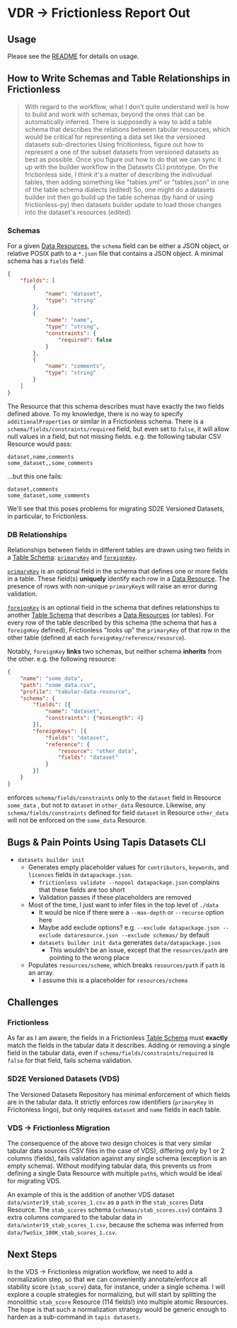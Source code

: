 # VDR -> Frictionless Report Out

## Usage

Please see the [README](../README.md) for details on usage.

## How to Write Schemas and Table Relationships in Frictionless

> With regard to the workflow, what I don't quite understand well is how to build and work with schemas, beyond the ones that can be automatically inferred. There is supposedly a way to add a table schema that describes the relations between tabular resources, which would be critical for representing a data set like the versioned datasets sub-directories
> Using fricitionless, figure out how to represent a one of the subset datasets from versioned datasets as best as possible. Once you figure out how to do that we can sync it up with the builder workflow in the Datasets CLI prototype.
> On the frictionless side, I think it's a matter of describing the indivudual tables, then adding something like "tables.yml" or "tables.json" in one of the table schema dialects (edited)
> So, one might do a datasets builder init then go build up the table schemas (by hand or using frictionless-py) then datasets builder update to load those changes into the dataset's resources (edited)

### Schemas

For a given [Data Resources](https://specs.frictionlessdata.io/data-resource/), the `schema` field can be either a JSON object, or relative POSIX path to a `*.json` file that contains a JSON object. A minimal schema has a `fields` field:
```json
{
    "fields": [
        {
            "name": "dataset",
            "type": "string"
        },
        {
            "name": "name",
            "type": "string",
            "constraints": {
                "required": false
            }
        },
        {
            "name": "comments",
            "type": "string"
        }
    ]
}
```
The Resource that this schema describes must have exactly the two fields defined above. To my knowledge, there is no way to specify `additionalProperties` or similar in a Frictionless schema. There is a `schema/fields/constraints/required` field, but even set to `false`, it will allow null values in a field, but not missing fields. e.g. the following tabular CSV Resource would pass:
```csv
dataset,name,comments
some_dataset,,some_comments
```
...but this one fails:
```csv
dataset,comments
some_dataset,some_comments
```
We'll see that this poses problems for migrating SD2E Versioned Datasets, in particular, to Frictionless.

### DB Relationships

Relationships between fields in different tables are drawn using two fields in a [Table Schema](https://specs.frictionlessdata.io/table-schema/): [`primaryKey`](https://specs.frictionlessdata.io/table-schema/#primary-key) and [`foreignKey`](https://specs.frictionlessdata.io/table-schema/#foreign-keys).

[`primaryKey`](https://specs.frictionlessdata.io/table-schema/#primary-key) is an optional field in the schema that defines one or more fields in a table. These field(s) **uniquely** identify each row in a [Data Resource](https://specs.frictionlessdata.io/data-resource/). The presence of rows with non-unique `primaryKey`s will raise an error during validation.

[`foreignKey`](https://specs.frictionlessdata.io/table-schema/#foreign-keys) is an optional field in the schema that defines relationships to another [Table Schema](https://specs.frictionlessdata.io/table-schema/) that describes a [Data Resources](https://specs.frictionlessdata.io/data-resource/) (or tables). For every row of the table described by this schema (the schema that has a `foreignKey` defined), Frictionless "looks up" the `primaryKey` of that row in the other table (defined at each `foreignKey/reference/resource`).

Notably, `foreignKey` **links** two schemas, but neither schema **inherits** from the other. e.g. the following resource:
```json
{
    "name": "some_data",
    "path": "some_data.csv",
    "profile": "tabular-data-resource",
    "schema": {
        "fields": [{
            "name": "dataset",
            "constraints": {"minLength": 4}
        }],
        "foreignKeys": [{
            "fields": "dataset",
            "reference": {
                "resource": "other_data",
                "fields": "dataset"
            }
        }]
    }
}
```
enforces `schema/fields/constraints` only to the `dataset` field in Resource `some_data` , but not to `dataset` in `other_data` Resource. Likewise, any `schema/fields/constraints` defined for field `dataset` in Resource `other_data` will not be enforced on the `some_data` Resource.

## Bugs & Pain Points Using Tapis Datasets CLI

* `datasets builder init`
    * Generates empty placeholder values for `contributors`, `keywords`, and `licences` fields in `datapackage.json`.
        * `frictionless validate --nopool datapackage.json` complains that these fields are too short
        * Validation passes if these placeholders are removed
    * Most of the time, I just want to infer files in the top level of `./data`
        * It would be nice if there were a `--max-depth` or `--recurse` option here
        * Maybe add exclude options? e.g. `--exclude datapackage.json --exclude dataresource.json --exclude schemas/` by default
        * `datasets builder init data` generates `data/datapackage.json`
            * This wouldn't be an issue, except that the `resources/path` are pointing to the wrong place
    * Populates `resources/scheme`, which breaks `resources/path` if `path` is an array.
        * I assume this is a placeholder for `resources/schema`

## Challenges

### Frictionless

As far as I am aware, the fields in a Frictionless [Table Schema](https://specs.frictionlessdata.io/table-schema/) must **exactly** match the fields in the tabular data it describes. Adding or removing a single field in the tabular data, even if `schema/fields/constraints/required` is `false` for that field, fails schema validation.

### SD2E Versioned Datasets (VDS)

The Versioned Datasets Repository has minimal enforcement of which fields are in the tabular data. It strictly enforces row identifiers (`primaryKey` in Fricitonless lingo), but only requires `dataset` and `name` fields in each table.

### VDS -> Frictionless Migration

The consequence of the above two design choices is that very similar tabular data sources (CSV files in the case of VDS), differing only by 1 or 2 columns (fields), fails validation against any single schema (exception is an empty schema). Without modifying tabular data, this prevents us from defining a single Data Resource with multiple `path`s, which would be ideal for migrating VDS.

An example of this is the addition of another VDS dataset `data/winter19_stab_scores_1.csv` as a `path` in the `stab_scores` Data Resource. The `stab_scores` schema (`schemas/stab_scores.csv`) contains 3 extra columns compared to the tabular data in `data/winter19_stab_scores_1.csv`, because the schema was inferred from `data/TwoSix_100K_stab_scores_1.csv`.

## Next Steps

In the VDS -> Frictionless migration workflow, we need to add a normalization step, so that we can conveniently annotate/enforce all stability score (`stab_score`) data, for instance, under a single schema. I will explore a couple strategies for normalizing, but will start by splitting the monolithic `stab_score` Resource (114 fields!) into multiple atomic Resources. The hope is that such a normalization strategy would be generic enough to harden as a sub-command in `tapis datasets`.
